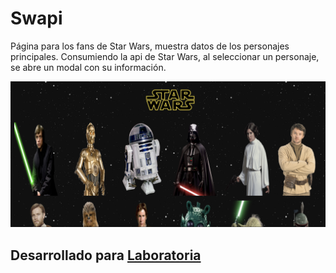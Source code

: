 # Swapi

Página para los fans de Star Wars, muestra datos de los personajes principales. Consumiendo la api de Star Wars, al seleccionar un personaje, se abre un modal con su información.

![Swapi](img/swapi.jpg)

## Desarrollado para [Laboratoria](http://www.laboratoria.la/)